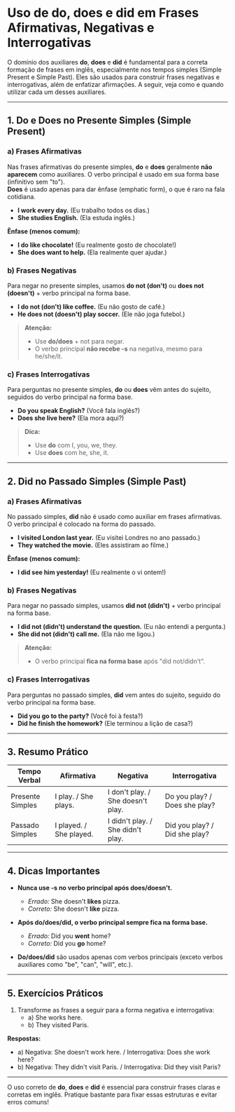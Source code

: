 
# Uso de **do**, **does** e **did** em Frases Afirmativas, Negativas e Interrogativas

O domínio dos auxiliares **do**, **does** e **did** é fundamental para a correta formação de frases em inglês, especialmente nos tempos simples (Simple Present e Simple Past). Eles são usados para construir frases negativas e interrogativas, além de enfatizar afirmações. A seguir, veja como e quando utilizar cada um desses auxiliares.

---

## 1. **Do** e **Does** no Presente Simples (Simple Present)

### a) Frases Afirmativas

Nas frases afirmativas do presente simples, **do** e **does** geralmente **não aparecem** como auxiliares. O verbo principal é usado em sua forma base (infinitivo sem "to").  
**Does** é usado apenas para dar ênfase (emphatic form), o que é raro na fala cotidiana.

- **I work every day.** (Eu trabalho todos os dias.)
- **She studies English.** (Ela estuda inglês.)

**Ênfase (menos comum):**
- **I do like chocolate!** (Eu realmente gosto de chocolate!)
- **She does want to help.** (Ela realmente quer ajudar.)

### b) Frases Negativas

Para negar no presente simples, usamos **do not (don't)** ou **does not (doesn't)** + verbo principal na forma base.

- **I do not (don't) like coffee.** (Eu não gosto de café.)
- **He does not (doesn't) play soccer.** (Ele não joga futebol.)

> **Atenção:**  
> - Use **do/does** + not para negar.  
> - O verbo principal **não recebe -s** na negativa, mesmo para he/she/it.

### c) Frases Interrogativas

Para perguntas no presente simples, **do** ou **does** vêm antes do sujeito, seguidos do verbo principal na forma base.

- **Do you speak English?** (Você fala inglês?)
- **Does she live here?** (Ela mora aqui?)

> **Dica:**  
> - Use **do** com I, you, we, they.  
> - Use **does** com he, she, it.

---

## 2. **Did** no Passado Simples (Simple Past)

### a) Frases Afirmativas

No passado simples, **did** não é usado como auxiliar em frases afirmativas. O verbo principal é colocado na forma do passado.

- **I visited London last year.** (Eu visitei Londres no ano passado.)
- **They watched the movie.** (Eles assistiram ao filme.)

**Ênfase (menos comum):**
- **I did see him yesterday!** (Eu realmente o vi ontem!)

### b) Frases Negativas

Para negar no passado simples, usamos **did not (didn't)** + verbo principal na forma base.

- **I did not (didn't) understand the question.** (Eu não entendi a pergunta.)
- **She did not (didn't) call me.** (Ela não me ligou.)

> **Atenção:**  
> - O verbo principal **fica na forma base** após "did not/didn't".

### c) Frases Interrogativas

Para perguntas no passado simples, **did** vem antes do sujeito, seguido do verbo principal na forma base.

- **Did you go to the party?** (Você foi à festa?)
- **Did he finish the homework?** (Ele terminou a lição de casa?)

---

## 3. Resumo Prático

| Tempo Verbal      | Afirmativa                | Negativa                        | Interrogativa                  |
|-------------------|--------------------------|----------------------------------|-------------------------------|
| Presente Simples  | I play. / She plays.     | I don't play. / She doesn't play.| Do you play? / Does she play? |
| Passado Simples   | I played. / She played.  | I didn't play. / She didn't play.| Did you play? / Did she play? |

---

## 4. Dicas Importantes

- **Nunca use -s no verbo principal após does/doesn't.**
  - *Errado:* She doesn't **likes** pizza.
  - *Correto:* She doesn't **like** pizza.

- **Após do/does/did, o verbo principal sempre fica na forma base.**
  - *Errado:* Did you **went** home?
  - *Correto:* Did you **go** home?

- **Do/does/did** são usados apenas com verbos principais (exceto verbos auxiliares como "be", "can", "will", etc.).

---

## 5. Exercícios Práticos

1. Transforme as frases a seguir para a forma negativa e interrogativa:
   - a) She works here.
   - b) They visited Paris.

**Respostas:**
- a) Negativa: She doesn't work here. / Interrogativa: Does she work here?
- b) Negativa: They didn't visit Paris. / Interrogativa: Did they visit Paris?

---

O uso correto de **do**, **does** e **did** é essencial para construir frases claras e corretas em inglês. Pratique bastante para fixar essas estruturas e evitar erros comuns!
```
